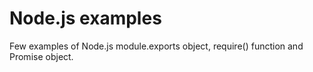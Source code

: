 # Node.js examples
Few examples of Node.js module.exports object, require() function and Promise object.
